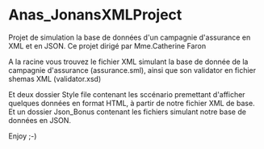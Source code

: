 # Anas_JonansXMLProject
Projet de simulation la base de données d'un campagnie d'assurance en XML et en JSON. 
Ce projet dirigé par Mme.Catherine Faron

A la racine vous trouvez le fichier XML simulant la base de donnée de la campagnie d'assurance (assurance.sml),
ainsi que son validator en fichier shemas XML (validator.xsd)

Et deux dossier Style file contenant les sccénario premettant d'afficher quelques données en format HTML,
à partir de notre fichier XML de base.
Et un dossier Json_Bonus contenant les fichiers simulant notre base de données en JSON.

Enjoy ;-)
